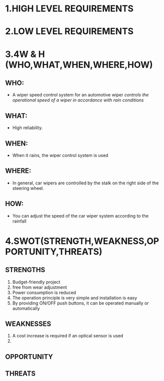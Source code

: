# 1.HIGH LEVEL REQUIREMENTS

# 2.LOW LEVEL REQUIREMENTS

# 3.4W & H (WHO,WHAT,WHEN,WHERE,HOW)
 
 ## WHO:
   * A wiper speed control system for an automotive wiper *controls the operational speed of a wiper in accordance with rain conditions*
 ## WHAT:
   * High reliability.
 ## WHEN:
   * When it rains, the wiper control system is used
 ## WHERE:
   * In general, car wipers are controlled by the stalk on the right side of the steering wheel.
 ## HOW:
   * You can adjust the speed of the car wiper system according to the rainfall
# 4.SWOT(STRENGTH,WEAKNESS,OPPORTUNITY,THREATS)

 ## STRENGTHS
   1. Budget-friendly project
   2. free from wear adjustment
   3. Power consumption is reduced
   4. The operation principle is very simple and installation is easy
   5. By providing ON/OFF push buttons, it can be operated manually or automatically
 ## WEAKNESSES
   1. A cost increase is required if an optical sensor is used
   2. 
 ## OPPORTUNITY
 
 ## THREATS
 
 
 
 
